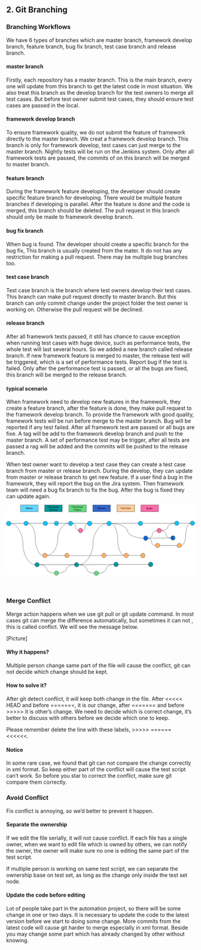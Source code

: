 ## 2.     Git Branching

 

 

### Branching Workflows

We have 6 types of branches which are master branch, framework develop branch, feature branch, bug fix branch, test case branch and release branch.

 

#### master branch

Firstly, each repository has a master branch. This is the main branch, every one will update from this branch to get the latest code in most situation. We also treat this branch as the develop branch for the test owners to merge all test cases. But before test owner submit test cases, they should ensure test cases are passed in the local. 

 

#### framework develop branch

To ensure framework quality, we do not submit the feature of framework directly to the master branch. We creat a framework develop branch. This branch is only for framework develop, test cases can just merge to the master branch. Nightly tests will be run on the Jenkins system. Only after all framework tests are passed, the commits of on this branch will be merged to master branch. 

 

#### feature branch

During the framework feature developing, the developer should create specific feature branch for developing. There would be multiple feature branches if developing is parallel. After the feature is done and the code is merged, this branch should be deleted. The pull request in this branch should only be made to framework develop branch. 

 

#### bug fix branch

When bug is found. The developer should create a specific branch for the bug fix, This branch is usually created from the mater. It do not has any restriction for making a pull request. There may be multiple bug branches too.

 

#### test case branch

Test case branch is the branch where test owners develop their test cases. This branch can make pull request directly to master branch. But this branch can only commit change under the project folder the test owner is working on. Otherwise the pull request will be declined.

 

#### release branch

After all framework tests passed, it still has chance to cause exception when running test cases with huge device, such as performance tests, the whole test will last several hours. So we added a new branch called release branch. If new framework feature is merged to master, the release test will be triggered, which is a set of performance tests. Report bug if the test is failed. Only after the performance test is passed, or all the bugs are fixed, this branch will be merged to the release branch. 

 

#### typical scenario

When framework need to develop new features in the framework, they create a feature branch, after the feature is done, they make pull request to the framework develop branch. To provide the framework with good quality, framework tests will be run before merge to the master branch. Bug will be reported if any test failed. After all framework test are passed or all bugs are fixe. A tag will be add to the framework develop branch and push to the master branch. A set of performance test may be trigger, after all tests are passed a rag will be added and the commits will be pushed to the release branch. 

 

When test owner want to develop a test case they can create a test case branch from master or release branch. During the develop, they can update from master or release branch to get new feature. If a user find a bug in the framework, they will report the bug on the Jira system. Then framework team will need a bug fix branch to fix the bug. After the bug is fixed they can update again.

![image-20201207221844966](../_pic/image-20201207221844966.png)

​                               

 

### Merge Conflict

Merge action happens when we use git pull or git update command. In most cases git can merge the difference automatically, but sometimes it can not , this is called conflict. We will see the message below. 

[Picture]

 

#### Why it happens?

Multiple person change same part of the file will cause the conflict, git can not decide which change should be kept. 

 

#### How to solve it?

After git detect conflict, it will keep both change in the file. After <<<<< HEAD and before =======, it is our change, after ======= and before >>>>> it is other’s change. We need to decide which is correct change, it’s better to discuss with others before we decide which one to keep. 

 

Please remember delete the line with these labels, >>>>> ====== <<<<<<.

 

#### Notice

In some rare case, we found that git can not compare the change correctly in xml format. So keep either part of the conflict will cause the test script can’t work. So before you star to correct the conflict, make sure git compare them correctly. 

 

 

### Avoid Conflict

Fix conflict is annoying, so we’d better to prevent it happen.

 

#### Separate the ownership

If we edit the file serially, it will not cause conflict. If each file has a single owner, when we want to edit file which is owned by others, we can notify the owner, the owner will make sure no one is editing the same part of the test script. 

 

If multiple person is working on same test script, we can separate the ownership base on test set, as long as the change only inside the test set node. 

 

#### Update the code before editing

Lot of people take part in the automation project, so there will be some change in one or two days. It is necessary to update the code to the latest version before we start to doing some change. More commits from the latest code will cause git harder to merge especially in xml format. Beside you may change some part which has already changed by other without knowing.  

 

 